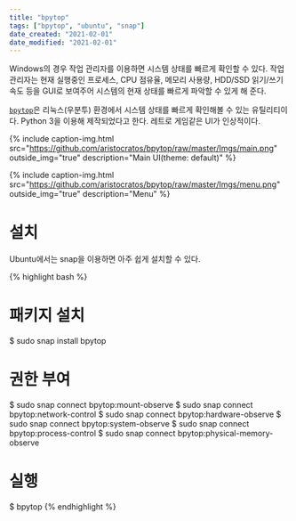 ```yaml
---
title: "bpytop"
tags: ["bpytop", "ubuntu", "snap"]
date_created: "2021-02-01"
date_modified: "2021-02-01"
---
```


Windows의 경우 작업 관리자를 이용하면 시스템 상태를 빠르게 확인할 수 있다. 작업 관리자는 현재 실행중인 프로세스, CPU 점유율, 메모리 사용량, HDD/SSD 읽기/쓰기 속도 등을 GUI로 보여주어 시스템의 현재 상태를 빠르게 파악할 수 있게 해 준다.

[`bpytop`](https://github.com/aristocratos/bpytop)은 리눅스(우분투) 환경에서 시스템 상태를 빠르게 확인해볼 수 있는 유틸리티이다. Python 3을 이용해 제작되었다고 한다. 레트로 게임같은 UI가 인상적이다.

{% include caption-img.html src="https://github.com/aristocratos/bpytop/raw/master/Imgs/main.png" outside_img="true" description="Main UI(theme: default)" %}

{% include caption-img.html src="https://github.com/aristocratos/bpytop/raw/master/Imgs/menu.png" outside_img="true" description="Menu" %}

# 설치

Ubuntu에서는 snap을 이용하면 아주 쉽게 설치할 수 있다.

{% highlight bash %}
# 패키지 설치
$ sudo snap install bpytop

# 권한 부여
$ sudo snap connect bpytop:mount-observe
$ sudo snap connect bpytop:network-control
$ sudo snap connect bpytop:hardware-observe
$ sudo snap connect bpytop:system-observe
$ sudo snap connect bpytop:process-control
$ sudo snap connect bpytop:physical-memory-observe

# 실행
$ bpytop
{% endhighlight %}